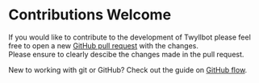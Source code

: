 # Contributions Welcome

If you would like to contribute to the development of Twyllbot please feel free to open a new [GitHub pull request](https://github.com/blocdraig/twyllbot/compare) with the changes.  
Please ensure to clearly descibe the changes made in the pull request.

New to working with git or GitHub? Check out the guide on [GitHub flow](https://docs.github.com/en/get-started/using-github/github-flow).
